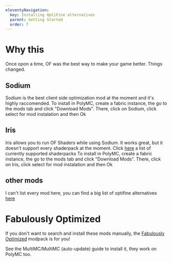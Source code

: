 ```yaml
---
eleventyNavigation:
  key: Installing OptiFine alternatives
  parent: Getting Started
  order: 7
---
```


# Why this

Once opon a time, OF was the best way to make your game better. Things changed.

## Sodium
Sodium is the best client side optimization mod at the moment and it's highly raccomended.
To install in PolyMC, create a fabric instance, the go to the mods tab and click "Download Mods". There, click on Sodium, click select for mod instalation and then Ok
## Iris
Iris allows you to run OF Shaders while using Sodium. It works great, but it doesn't support every shaderpack at the moment.
Click [here](https://github.com/IrisShaders/Iris/blob/trunk/docs/supportedshaders.md) a list of currently supported shaderpacks
To install in PolyMC, create a fabric instance, the go to the mods tab and click "Download Mods". There, click on Iris, click select for mod instalation and then Ok

## other mods
I can't list every mod here, you can find a big list of optifine alternatives [here](https://lambdaurora.dev/optifine_alternatives/)

# Fabulously Optimized

If you don't want to search and install these mods manually, the [Fabulously Optimized](https://github.com/Fabulously-Optimized/fabulously-optimized) modpack is for you!

See the MultiMC/MultiMC (auto-update) guide to install it, they work on PolyMC too.
